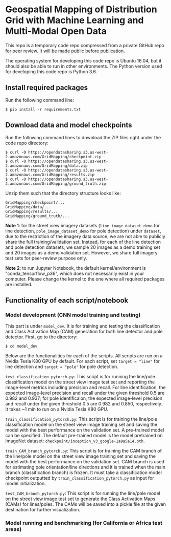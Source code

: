 # Geospatial Mapping of Distribution Grid with Machine Learning and Multi-Modal Open Data

This repo is a temporary code repo compressed from a private GitHub repo for peer review. It will be made public before publication.

The operating system for developing this code repo is Ubuntu 16.04, but it should also be able to run in other environments. The Python version used for developing this code repo is Python 3.6.

## Install required packages

Run the following command line:

```
$ pip install -r requirements.txt
```

## Download data and model checkpoints

Run the following command lines to download the ZIP files right under the code repo directory:

```
$ curl -O https://opendatasharing.s3.us-west-2.amazonaws.com/GridMapping/checkpoint.zip
$ curl -O https://opendatasharing.s3.us-west-2.amazonaws.com/GridMapping/data.zip
$ curl -O https://opendatasharing.s3.us-west-2.amazonaws.com/GridMapping/results.zip
$ curl -O https://opendatasharing.s3.us-west-2.amazonaws.com/GridMapping/ground_truth.zip
```

Unzip them such that the directory structure looks like:

```
GridMapping/checkpoint/...
GridMapping/data/...
GridMapping/results/...
GridMapping/ground_truth/...
```

**Note 1**: for the street view imagery datasets (`line_image_dataset_demo` for line detection, `pole_image_dataset_demo` for pole detection) under `dataset`, due to the restriction of the imagery data source, we are not able to publicly share the full training/validation set. Instead, for each of the line detection and pole detection datasets, we sample 20 images as a demo training set and 20 images as a demo validation set. However, we share full imagery test sets for peer-review purpose only.

**Note 2**: to run Jupyter Notebook, the default kernel/environment is "conda_tensorflow_p36", which does not necessarily exist in your computer. Please change the kernel to the one where all required packages are installed.

## Functionality of each script/notebook

### Model development (CNN model training and testing)

This part is under `model_dev`. It is for training and testing the classification and Class Activation Map (CAM) generation for both line detector and pole detector. First, go to the directory:

```
$ cd model_dev
```

Below are the functionalities for each of the scripts. All scripts are run on a Nvidia Tesla K80 GPU by default. For each script, set `target = "line"` for line detection and `target = "pole"` for pole detection.

`test_classification_pytorch.py`: This script is for running the line/pole classification model on the street view image test set and reporting the image-level metrics including precision and recall. For line identification, the expected image-level precision and recall under the given threshold 0.5 are 0.982 and 0.937; for pole identificaion, the expected image-level precision and recall under the given threshold 0.5 are 0.982 and 0.850, respectively. It takes ~1 min to run on a Nvidia Tesla K80 GPU.

`train_classification_pytorch.py`: This script is for training the line/pole classification model on the street view image training set and saving the model with the best performance on the validation set. A pre-trained model can be specified. The default pre-trained model is the model pretrained on ImageNet dataset: `checkpoint/inception_v3_google-1a9a5a14.pth`.

`train_CAM_branch_pytorch.py`: This script is for training the CAM branch of the line/pole model on the street view image training set and saving the model with the best performance on the validation set. CAM branch is used for estimating pole orientation/line directions and it is trained when the main branch (classification branch) is frozen. It must take a classification model checkpoint outputted by `train_classification_pytorch.py` as input for model initialization.

`test_CAM_branch_pytorch.py`: This script is for running the line/pole model on the street view image test set to generate the Class Activation Maps (CAMs) for lines/poles. The CAMs will be saved into a pickle file at the given destination for further visualization.

### Model running and benchmarking (for California or Africa test areas)


